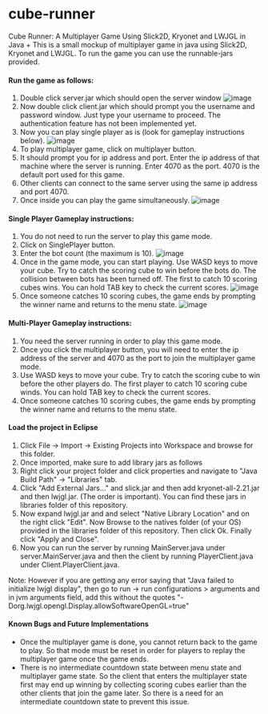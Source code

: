 # cube-runner
Cube Runner: A Multiplayer Game Using Slick2D, Kryonet and LWJGL in Java
+
This is a small mockup of multiplayer game in java using Slick2D, Kryonet and LWJGL. To run the game you can use the runnable-jars provided.

#### Run the game as follows:
1. Double click server.jar which should open the server window
![image](https://user-images.githubusercontent.com/18495886/34471606-0b22e002-ef1c-11e7-8a47-e705968ca6d5.png)
2. Now double click client.jar which should prompt you the username and password window. Just type your username to proceed. The authentication feature has not been implemented yet. 
3. Now you can play single player as is (look for gameplay instructions below).
![image](https://user-images.githubusercontent.com/18495886/34471609-35137340-ef1c-11e7-9c09-9b66da251bad.png)
4. To play multiplayer game, click on multiplayer button.
5. It should prompt you for ip address and port. Enter the ip address of that machine where the server is running. Enter 4070 as the port. 4070 is the default port used for this game.
6. Other clients can connect to the same server using the same ip address and port 4070.
7. Once inside you can play the game simultaneously. 
![image](https://user-images.githubusercontent.com/18495886/34471630-82768bd6-ef1c-11e7-8d2b-93998e948b7f.png)

#### Single Player Gameplay instructions:
1. You do not need to run the server to play this game mode.
2. Click on SinglePlayer button.
3. Enter the bot count (the maximum is 10).
![image](https://user-images.githubusercontent.com/18495886/34471678-5aa0e4f2-ef1d-11e7-90e5-cb650eef1d09.png)
4. Once in the game mode, you can start playing. Use WASD keys to move your cube. Try to catch the scoring cube to win before the bots do. The collision between bots has been turned off. The first to catch 10 scoring cubes wins. You can hold TAB key to check the current scores.
![image](https://user-images.githubusercontent.com/18495886/34471660-db33f1b4-ef1c-11e7-911b-934d524cc252.png)
5. Once someone catches 10 scoring cubes, the game ends by prompting the winner name and returns to the menu state.
![image](https://user-images.githubusercontent.com/18495886/34471664-0bd400ca-ef1d-11e7-8c61-39b809ca4dad.png)

#### Multi-Player Gameplay instructions:
1. You need the server running in order to play this game mode.
2. Once you click the multiplayer button, you will need to enter the ip address of the server and 4070 as the port to join the multiplayer game mode.
3. Use WASD keys to move your cube. Try to catch the scoring cube to win before the other players do. The first player to catch 10 scoring cube winds. You can hold TAB key to check the current scores.
5. Once someone catches 10 scoring cubes, the game ends by prompting the winner name and returns to the menu state.

#### Load the project in Eclipse
1. Click File -> Import -> Existing Projects into Workspace and browse for this folder.
2. Once imported, make sure to add library jars as follows
3. Right click your project folder and click properties and navigate to "Java Build Path" -> "Libraries" tab. 
4. Click "Add External Jars..." and slick.jar and then add kryonet-all-2.21.jar and then lwjgl.jar. (The order is important). You can find these jars in libraries folder of this repository.
5. Now expand lwjgl.jar and and select "Native Library Location" and on the right click "Edit". Now Browse to the natives folder (of your OS) provided in the libraries folder of this repository. Then click Ok. Finally click "Apply and Close".
6. Now you can run the server by running MainServer.java under server.MainServer.java and then the client by running PlayerClient.java under Client.PlayerClient.java.

Note: However if you are getting any error saying that "Java failed to initialize lwjgl display", then go to run -> run configurations  > arguments and in jvm arguments field, add this without the quotes "-Dorg.lwjgl.opengl.Display.allowSoftwareOpenGL=true"

#### Known Bugs and Future Implementations
* Once the multiplayer game is done, you cannot return back to the game to play. So that mode must be reset in order for players to replay the multiplayer game once the game ends.
* There is no intermediate countdown state between menu state and multiplayer game state. So the client that enters the multiplayer state first may end up winning by collecting scoring cubes earlier than the other clients that join the game later. So there is a need for an intermediate countdown state to prevent this issue.

